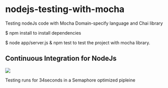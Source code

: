 # nodejs-testing-with-mocha
Testing nodeJs code with Mocha Domain-specify language and Chai library

$ npm install to install dependencies

$ node app/server.js & npm test   to test the project with mocha library. 

## Continuous Integration for NodeJs
<a href="https://kelvi23.semaphoreci.com/"><img src="https://user-images.githubusercontent.com/49385184/141714601-7d012031-cea8-4799-a23b-1f3e572a34da.png"></a>
<!-- ![image]() -->



Testing runs for 34seconds in a Semaphore optimized pipleine 
